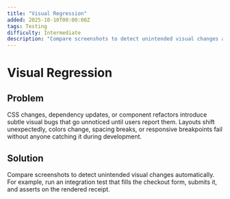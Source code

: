 ```yaml
---
title: "Visual Regression"
added: 2025-10-10T00:00:00Z
tags: Testing
difficulty: Intermediate
description: "Compare screenshots to detect unintended visual changes automatically."
---
```

# Visual Regression

## Problem

CSS changes, dependency updates, or component refactors introduce subtle visual bugs that go unnoticed until users report them. Layouts shift unexpectedly, colors change, spacing breaks, or responsive breakpoints fail without anyone catching it during development.

## Solution

Compare screenshots to detect unintended visual changes automatically. For example, run an integration test that fills the checkout form, submits it, and asserts on the rendered receipt.
